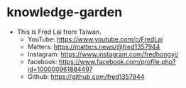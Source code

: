 # knowledge-garden

- This is Fred Lai from Taiwan.
	- YouTube: https://www.youtube.com/c/FredLai
	- Matters: https://matters.news/@fred1357944
	- Instagram: https://www.instagram.com/fredhongyi/
	- facebook: https://www.facebook.com/profile.php?id=100000961884497
	- Github: https://github.com/fred1357944
